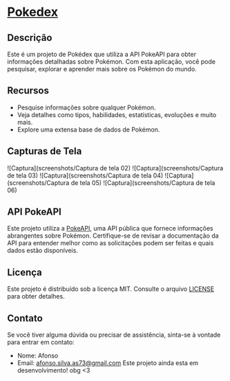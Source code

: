 # [Pokedex](https://afonso-front-end.github.io/pokedex/)

## Descrição
Este é um projeto de Pokédex que utiliza a API PokeAPI para obter informações detalhadas sobre Pokémon. Com esta aplicação, você pode pesquisar, explorar e aprender mais sobre os Pokémon do mundo.

## Recursos
- Pesquise informações sobre qualquer Pokémon.
- Veja detalhes como tipos, habilidades, estatísticas, evoluções e muito mais.
- Explore uma extensa base de dados de Pokémon.

## Capturas de Tela
![Captura](screenshots/Captura de tela 02)
![Captura](screenshots/Captura de tela 03)
![Captura](screenshots/Captura de tela 04)
![Captura](screenshots/Captura de tela 05)
![Captura](screenshots/Captura de tela 06)


## API PokeAPI
Este projeto utiliza a [PokeAPI](https://pokeapi.co/), uma API pública que fornece informações abrangentes sobre Pokémon. Certifique-se de revisar a documentação da API para entender melhor como as solicitações podem ser feitas e quais dados estão disponíveis.

## Licença
Este projeto é distribuído sob a licença MIT. Consulte o arquivo [LICENSE](LICENSE) para obter detalhes.

## Contato
Se você tiver alguma dúvida ou precisar de assistência, sinta-se à vontade para entrar em contato:

- Nome: Afonso
- Email: afonso.silva.as73@gmail.com
Este projeto ainda esta em desenvolvimento! obg <3
